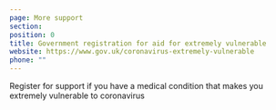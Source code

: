 ```yaml
---
page: More support
section:  
position: 0
title: Government registration for aid for extremely vulnerable
website: https://www.gov.uk/coronavirus-extremely-vulnerable
phone: ""
---
```

Register for support if you have a medical condition that makes you extremely vulnerable to coronavirus
